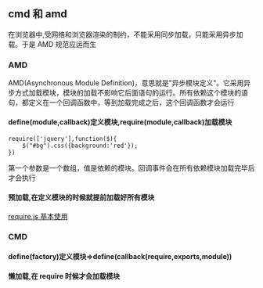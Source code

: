 ## cmd 和 amd

在浏览器中,受网络和浏览器渲染的制约，不能采用同步加载，只能采用异步加载。于是 AMD 规范应运而生

### AMD

AMD(Asynchronous Module Definition)，意思就是"异步模块定义"。它采用异步方式加载模块，模块的加载不影响它后面语句的运行。所有依赖这个模块的语句，都定义在一个回调函数中，等到加载完成之后，这个回调函数才会运行

#### define(module,callback)定义模块,require(module,callback)加载模块

```
require(['jquery'],function($){
    $("#bg").css({background:'red'});
})
```

第一个参数是一个数组，值是依赖的模块。回调事件会在所有依赖模块加载完毕后才会执行

#### 预加载,在定义模块的时候就提前加载好所有模块

[require.js 基本使用](https://www.cnblogs.com/mybilibili/p/6773952.html)

### CMD

#### define(factory)定义模块=>define(callback(require,exports,module))

#### 懒加载,在 require 时候才会加载模块
